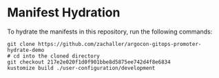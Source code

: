 # Manifest Hydration

To hydrate the manifests in this repository, run the following commands:

```shell
git clone https://github.com/zachaller/argocon-gitops-promoter-hydrate-demo
# cd into the cloned directory
git checkout 217e2e020f1d0f901bbe8d5875ee742d4f8e6834
kustomize build ./user-configuration/development
```
